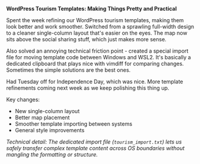 **WordPress Tourism Templates: Making Things Pretty and Practical**

Spent the week refining our WordPress tourism templates, making them look better and work smoother. Switched from a sprawling full-width design to a cleaner single-column layout that's easier on the eyes. The map now sits above the social sharing stuff, which just makes more sense.

Also solved an annoying technical friction point - created a special import file for moving template code between Windows and WSL2. It's basically a dedicated clipboard that plays nice with vimdiff for comparing changes. Sometimes the simple solutions are the best ones.

Had Tuesday off for Independence Day, which was nice. More template refinements coming next week as we keep polishing this thing up.

Key changes:
- New single-column layout
- Better map placement
- Smoother template importing between systems
- General style improvements

*Technical detail: The dedicated import file (`tourism_import.txt`) lets us safely transfer complex template content across OS boundaries without mangling the formatting or structure.*
